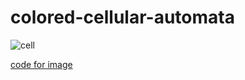 # colored-cellular-automata

![cell](https://github.com/Wanderkind/colored-cellular-automata/assets/87248089/17a3e980-f8d1-4488-ae17-2df5307cb5db) <br>

[code for image](https://github.com/Wanderkind/colored-cellular-automata/blob/ba7bd354c0a3ab286399e0e240a57fc22ca5c59a/basic_template.py)
